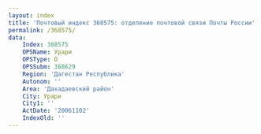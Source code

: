 ```yaml
---
layout: index
title: 'Почтовый индекс 368575: отделение почтовой связи Почты России'
permalink: /368575/
data:
    Index: 368575
    OPSName: Урари
    OPSType: О
    OPSSubm: 368629
    Region: 'Дагестан Республика'
    Autonom: ''
    Area: 'Дахадаевский район'
    City: Урари
    City1: ''
    ActDate: '20061102'
    IndexOld: ''
---
```


